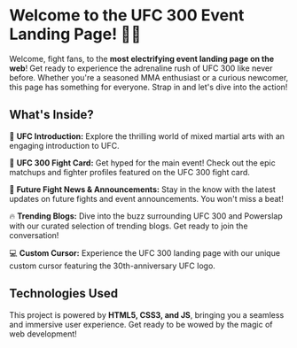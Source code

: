 # Welcome to the UFC 300 Event Landing Page! 🥊🚀

Welcome, fight fans, to the **most electrifying event landing page on the web**! Get ready to experience the adrenaline rush of UFC 300 like never before. Whether you're a seasoned MMA enthusiast or a curious newcomer, this page has something for everyone. Strap in and let's dive into the action!

## What's Inside?

🌟 **UFC Introduction:** Explore the thrilling world of mixed martial arts with an engaging introduction to UFC.

🥊 **UFC 300 Fight Card:** Get hyped for the main event! Check out the epic matchups and fighter profiles featured on the UFC 300 fight card.

📰 **Future Fight News & Announcements:** Stay in the know with the latest updates on future fights and event announcements. You won't miss a beat!

🔥 **Trending Blogs:** Dive into the buzz surrounding UFC 300 and Powerslap with our curated selection of trending blogs. Get ready to join the conversation!

💻 **Custom Cursor:** Experience the UFC 300 landing page with our unique custom cursor featuring the 30th-anniversary UFC logo.

## Technologies Used

This project is powered by **HTML5, CSS3, and JS**, bringing you a seamless and immersive user experience. Get ready to be wowed by the magic of web development!
